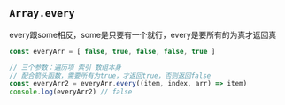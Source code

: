 ## `Array.every`

every跟some相反，some是只要有一个就行，every是要所有的为真才返回真

```js
const everyArr = [ false, true, false, false, true ]

// 三个参数：遍历项 索引 数组本身
// 配合箭头函数，需要所有为true，才返回true，否则返回false
const everyArr2 = everyArr.every((item, index, arr) => item)
console.log(everyArr2) // false

```

